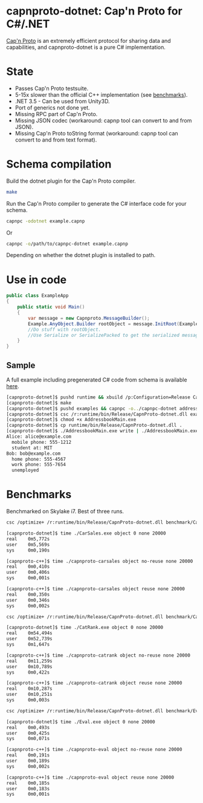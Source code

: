 # capnproto-dotnet: Cap'n Proto for C#/.NET

[Cap'n Proto](http://capnproto.org) is an extremely efficient protocol for sharing data
and capabilities, and capnproto-dotnet is a pure C# implementation.

# State

* Passes Cap'n Proto testsuite.
* 5-15x slower than the official C++ implementation (see [benchmarks](#benchmarks)).
* .NET 3.5 - Can be used from Unity3D.
* Port of generics not done yet.
* Missing RPC part of Cap'n Proto.
* Missing JSON codec (workaround: capnp tool can convert to and from JSON).
* Missing Cap'n Proto toString format (workaround: capnp tool can convert to and from text format).

# Schema compilation
Build the dotnet plugin for the Cap'n Proto compiler.

```bash
make
```

Run the Cap'n Proto compiler to generate the C# interface code for your schema.

```bash
capnpc -odotnet example.capnp
```

Or

```bash
capnpc -o/path/to/capnpc-dotnet example.capnp
```

Depending on whether the dotnet plugin is installed to path.

# Use in code

```C#
public class ExampleApp
{
    public static void Main()
    {
        var message = new Capnproto.MessageBuilder();
        Example.AnyObject.Builder rootObject = message.InitRoot(Example.AnyObject.SingleFactory); //AnyObject from Example namespace.
        //Do stuff with rootObject.
        //Use Serialize or SerializePacked to get the serialized message.
    }
}
```

## Sample

A full example including pregenerated C# code from schema is available [here](https://github.com/ThomasBrixLarsen/capnproto-dotnet/tree/master/examples).

```bash
[capnproto-dotnet]$ pushd runtime && xbuild /p:Configuration=Release CapnProto.net.csproj && popd
[capnproto-dotnet]$ make
[capnproto-dotnet]$ pushd examples && capnpc -o../capnpc-dotnet addressbook.capnp && popd
[capnproto-dotnet]$ csc /r:runtime/bin/Release/CapnProto-dotnet.dll examples/AddressbookMain.cs examples/Addressbook.cs
[capnproto-dotnet]$ chmod +x AddressbookMain.exe
[capnproto-dotnet]$ cp runtime/bin/Release/CapnProto-dotnet.dll .
[capnproto-dotnet]$ ./AddressbookMain.exe write | ./AddressbookMain.exe read
Alice: alice@example.com
  mobile phone: 555-1212
  student at: MIT
Bob: bob@example.com
  home phone: 555-4567
  work phone: 555-7654
  unemployed
```

# <a name="benchmarks"></a>Benchmarks

Benchmarked on Skylake i7. Best of three runs.

```bash
csc /optimize+ /r:runtime/bin/Release/CapnProto-dotnet.dll benchmark/CarSales.cs benchmark/CarSalesSchema.cs benchmark/Common.cs benchmark/TestCase.cs benchmark/Compression.cs benchmark/Packed.cs benchmark/Uncompressed.cs

[capnproto-dotnet]$ time ./CarSales.exe object 0 none 20000
real    0m5,772s
user    0m5,569s
sys     0m0,190s

[capnproto-c++]$ time ./capnproto-carsales object no-reuse none 20000
real    0m0,410s
user    0m0,406s
sys     0m0,001s

[capnproto-c++]$ time ./capnproto-carsales object reuse none 20000
real    0m0,350s
user    0m0,346s
sys     0m0,002s

csc /optimize+ /r:runtime/bin/Release/CapnProto-dotnet.dll benchmark/CatRank.cs benchmark/CatRankSchema.cs benchmark/Common.cs benchmark/TestCase.cs benchmark/Compression.cs benchmark/Packed.cs benchmark/Uncompressed.cs

[capnproto-dotnet]$ time ./CatRank.exe object 0 none 20000
real    0m54,494s
user    0m52,739s
sys     0m1,647s

[capnproto-c++]$ time ./capnproto-catrank object no-reuse none 20000
real    0m11,259s
user    0m10,789s
sys     0m0,422s

[capnproto-c++]$ time ./capnproto-catrank object reuse none 20000
real    0m10,287s
user    0m10,251s
sys     0m0,003s

csc /optimize+ /r:runtime/bin/Release/CapnProto-dotnet.dll benchmark/Eval.cs benchmark/EvalSchema.cs benchmark/Common.cs benchmark/TestCase.cs benchmark/Compression.cs benchmark/Packed.cs benchmark/Uncompressed.cs

[capnproto-dotnet]$ time ./Eval.exe object 0 none 20000
real    0m0,493s
user    0m0,425s
sys     0m0,071s

[capnproto-c++]$ time ./capnproto-eval object no-reuse none 20000
real    0m0,191s
user    0m0,189s
sys     0m0,002s

[capnproto-c++]$ time ./capnproto-eval object reuse none 20000
real    0m0,185s
user    0m0,183s
sys     0m0,001s

```
